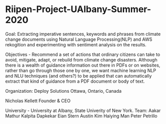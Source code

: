 # Riipen-Project-UAlbany-Summer-2020
Goal: Extracting imperative sentences, keywords and phrases from climate change documents using Natural Language Processing(NLP) and AWS rekogition and experimenting with sentiment analysis on the results.

Objectives - Recommend a set of actions that ordinary citizens can take to avoid, mitigate, adapt, or rebuild from climate change disasters. Although there is a wealth of guidance information out there in PDFs or on websites, rather than go through those one by one, we want machine learning NLP and NLU techniques (and others?) to be applied that can automatically extract that kind of guidance from a PDF document or body of text. 



Organization: 
  Deploy Solutions
  Ottawa, Ontario, Canada

  Nicholas Kellett
  Founder & CEO


University - University at Albany, State Univerity of New York.
Team:
Aakar Mathur
Kalpita Dapkekar
Eian Stern
Austin Kim
Haiying Man
Peter Petrillo
